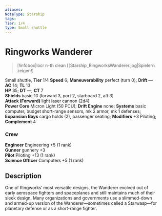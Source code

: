 ```yaml
---
aliases: 
NoteType: Starship
tags: 
Tier: 1/4
type: Small shuttle  
---
```


# Ringworks Wanderer

> [!infobox|locr n-th clean
>  [[Starship_RingworksWanderer.jpg|Spielern zeigen!]
> 
Small shuttle, **Tier** 1/4 
**Speed** 6; **Maneuverability** perfect (turn 0); **Drift** —  
**AC** 14; **TL** 13  
**HP** 35; **DT** —; **CT** 7  
**Shields** basic 10 (forward 3, port 2, starboard 2, aft 3)  
**Attack (Forward)** light laser cannon (2d4)  
**Power Core** Micron Light (50 PCU); **Drift Engine** none; **Systems** basic computer, budget short-range sensors, mk 2 armor, mk 1 defenses; **Expansion Bays** cargo holds (2), passenger seating; **Modifiers** +3 Piloting; **Complement** 4

### Crew

**Engineer** Engineering +5 (1 rank)  
**Gunner** gunnery +3  
**Pilot** Piloting +13 (1 rank)  
**Science Officer** Computers +5 (1 rank)

## Description

One of Ringworks’ most versatile designs, the Wanderer evolved out of early aerospace fighters and spaceplanes and still maintains much of their sleek design. Many organizations and governments use a slimmed-down and armed-up version of the Wanderer—sometimes called a Starwasp—for planetary defense or as a short-range fighter.
